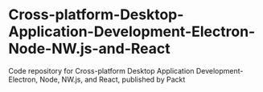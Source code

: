 # Cross-platform-Desktop-Application-Development-Electron-Node-NW.js-and-React
Code repository for Cross-platform Desktop Application Development-Electron, Node, NW.js, and React, published by Packt
